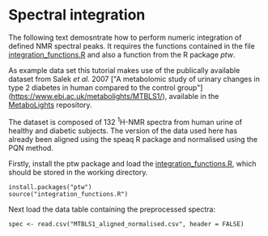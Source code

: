 # Spectral integration

The following text demosntrate how to perform numeric integration of defined NMR spectral peaks.
It requires the functions contained in the file [integration_functions.R](https://github.com/gggraca/MAR/integration_functions.R) and also a function from the R package *ptw*.

As example data set this tutorial makes use of the publically available dataset from Salek *et al.* 2007 
["A metabolomic study of urinary changes in type 2 diabetes in human compared to the control group"] (https://www.ebi.ac.uk/metabolights/MTBLS1/),
available in the [MetaboLights](https://www.ebi.ac.uk/metabolights/) repository. 

The dataset is composed of 132 <sup>1</sup>H-NMR spectra from human urine of healthy and diabetic subjects.
The version of the data used here has already been aligned using the speaq R package and normalised using the PQN method.

Firstly, install the ptw package and load the [integration_functions.R](https://github.com/gggraca/MAR/integration_functions.R), which should be stored in the working directory.
```
install.packages("ptw")
source("integration_functions.R")
```

Next load the data table containing the preprocessed spectra:
```
spec <- read.csv("MTBLS1_aligned_normalised.csv", header = FALSE)
```
